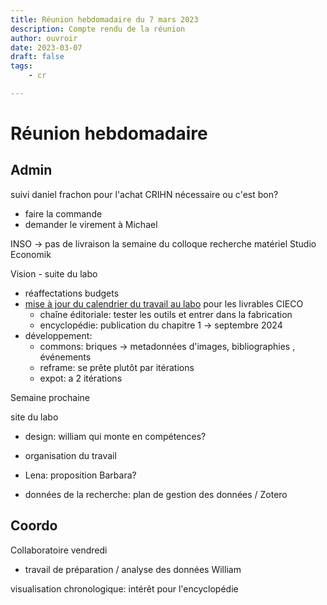 ```yaml
---
title: Réunion hebdomadaire du 7 mars 2023
description: Compte rendu de la réunion
author: ouvroir
date: 2023-03-07
draft: false
tags:
    - cr

---
```

# Réunion hebdomadaire

## Admin

suivi daniel frachon pour l'achat CRIHN nécessaire ou c'est bon? 
- faire la commande
- demander le virement à Michael

INSO → pas de livraison la semaine du colloque
recherche matériel Studio Economik

Vision - suite du labo
- réaffectations budgets
- [mise à jour du calendrier du travail au labo](https://github.com/ouvroir/labouvroir/blob/main/cr/crOuvroir2023-02-28.md) pour les livrables CIECO
    - chaîne éditoriale: tester les outils et entrer dans la fabrication
    - encyclopédie: publication du chapitre 1 → septembre 2024
- développement: 
    - commons: briques → metadonnées d'images, bibliographies , événements
    - reframe: se prête plutôt par itérations 
    - expot: a 2 itérations


Semaine prochaine

site du labo
- design: william qui monte en compétences? 
- organisation du travail
- Lena: proposition Barbara? 


- données de la recherche: plan de gestion des données / Zotero

## Coordo

Collaboratoire vendredi
- travail de préparation / analyse des données William

visualisation chronologique: intérêt pour l'encyclopédie